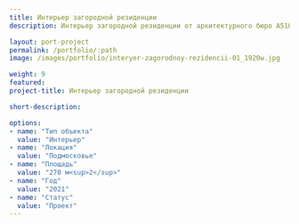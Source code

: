 ```yaml
---
title: Интерьер загородной резиденции
description: Интерьер загородной резиденции от архитектурного бюро А510. Индивидуальное проектирование на заказ.

layout: port-project
permalink: /portfolio/:path
image: /images/portfolio/interyer-zagorodnoy-rezidencii-01_1920w.jpg

weight: 9
featured:
project-title: Интерьер загородной резиденции

short-description: 

options:
- name: "Тип объекта"
  value: "Интерьер"
- name: "Локация"
  value: "Подмосковье"
- name: "Площадь"
  value: "270 м<sup>2</sup>"
- name: "Год"
  value: "2021"
- name: "Статус"
  value: "Проект"
---
```

